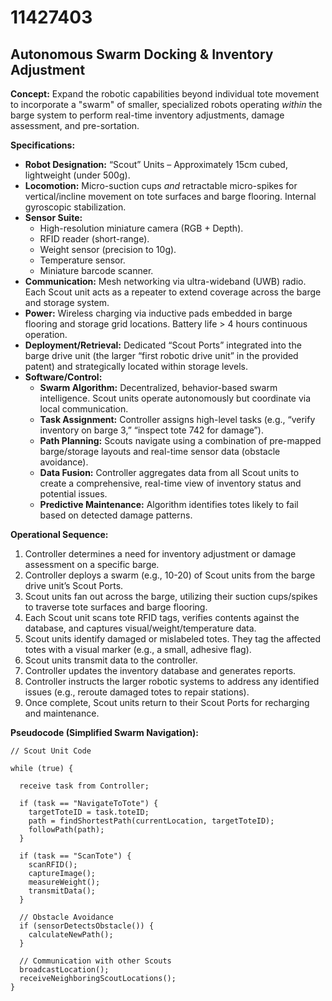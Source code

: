 # 11427403

## Autonomous Swarm Docking & Inventory Adjustment

**Concept:** Expand the robotic capabilities beyond individual tote movement to incorporate a "swarm" of smaller, specialized robots operating *within* the barge system to perform real-time inventory adjustments, damage assessment, and pre-sortation.

**Specifications:**

*   **Robot Designation:** “Scout” Units – Approximately 15cm cubed, lightweight (under 500g).
*   **Locomotion:** Micro-suction cups *and* retractable micro-spikes for vertical/incline movement on tote surfaces and barge flooring. Internal gyroscopic stabilization.
*   **Sensor Suite:**
    *   High-resolution miniature camera (RGB + Depth).
    *   RFID reader (short-range).
    *   Weight sensor (precision to 10g).
    *   Temperature sensor.
    *   Miniature barcode scanner.
*   **Communication:** Mesh networking via ultra-wideband (UWB) radio.  Each Scout unit acts as a repeater to extend coverage across the barge and storage system.
*   **Power:** Wireless charging via inductive pads embedded in barge flooring and storage grid locations.  Battery life > 4 hours continuous operation.
*   **Deployment/Retrieval:** Dedicated “Scout Ports” integrated into the barge drive unit (the larger “first robotic drive unit” in the provided patent) and strategically located within storage levels.
*   **Software/Control:**
    *   **Swarm Algorithm:** Decentralized, behavior-based swarm intelligence.  Scout units operate autonomously but coordinate via local communication.
    *   **Task Assignment:**  Controller assigns high-level tasks (e.g., “verify inventory on barge 3,” “inspect tote 742 for damage”).
    *   **Path Planning:** Scouts navigate using a combination of pre-mapped barge/storage layouts and real-time sensor data (obstacle avoidance).
    *   **Data Fusion:** Controller aggregates data from all Scout units to create a comprehensive, real-time view of inventory status and potential issues.
    *   **Predictive Maintenance:**  Algorithm identifies totes likely to fail based on detected damage patterns.

**Operational Sequence:**

1.  Controller determines a need for inventory adjustment or damage assessment on a specific barge.
2.  Controller deploys a swarm (e.g., 10-20) of Scout units from the barge drive unit’s Scout Ports.
3.  Scout units fan out across the barge, utilizing their suction cups/spikes to traverse tote surfaces and barge flooring.
4.  Each Scout unit scans tote RFID tags, verifies contents against the database, and captures visual/weight/temperature data.
5.  Scout units identify damaged or mislabeled totes. They tag the affected totes with a visual marker (e.g., a small, adhesive flag).
6.  Scout units transmit data to the controller.
7.  Controller updates the inventory database and generates reports.
8.  Controller instructs the larger robotic systems to address any identified issues (e.g., reroute damaged totes to repair stations).
9.  Once complete, Scout units return to their Scout Ports for recharging and maintenance.



**Pseudocode (Simplified Swarm Navigation):**

```
// Scout Unit Code

while (true) {

  receive task from Controller;

  if (task == "NavigateToTote") {
    targetToteID = task.toteID;
    path = findShortestPath(currentLocation, targetToteID);
    followPath(path);
  }

  if (task == "ScanTote") {
    scanRFID();
    captureImage();
    measureWeight();
    transmitData();
  }

  // Obstacle Avoidance
  if (sensorDetectsObstacle()) {
    calculateNewPath();
  }

  // Communication with other Scouts
  broadcastLocation();
  receiveNeighboringScoutLocations();
}
```